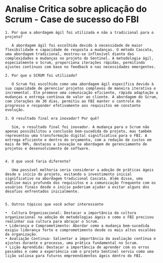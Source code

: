 # Analise Critica sobre aplicação do Scrum - Case de sucesso do FBI


    1. Por que a abordagem ágil foi utilizada e não a tradicional para o projeto?
       
       A abordagem ágil foi escolhida devido à necessidade de maior flexibilidade e capacidade de resposta a mudanças. O método Cascata, uma abordagem tradicional, mostrou-se inflexível diante das complexidades e mudanças no projeto do Sentinel. A metodologia ágil, especialmente o Scrum, proporciona iterações rápidas, permitindo ajustes contínuos com base no feedback e nas necessidades emergentes.

    2. Por que o SCRUM foi utilizado?
       
       O Scrum foi escolhido como uma abordagem ágil específica devido à sua capacidade de gerenciar projetos complexos de maneira iterativa e incremental. Ele promove uma comunicação eficiente, rápida adaptação a mudanças e entrega contínua de valor ao cliente. A abordagem do Scrum, com iterações de 30 dias, permitiu ao FBI manter o controle do progresso e responder efetivamente aos requisitos em constante evolução.

    3. O resultado final era inovador? Por quê?
       
       Sim, o resultado final foi inovador. A mudança para o Scrum não apenas possibilitou a conclusão bem-sucedida do projeto, mas também representou uma transformação digital significativa para o FBI. A entrega eficiente e dentro do orçamento, com a redução de custos em mais de 90%, destacou a inovação na abordagem de gerenciamento de projetos e desenvolvimento de software.


    4. O que você faria diferente?
       
       Uma possível melhoria seria considerar a adoção de práticas ágeis desde o início do projeto, evitando o investimento inicial significativo na abordagem tradicional Cascata. Além disso, uma análise mais profunda dos requisitos e a comunicação frequente com os usuários finais desde o início poderiam ajudar a evitar alguns dos desafios enfrentados inicialmente.


    5. Outros tópicos que você achar interessante
       
    •  Cultura Organizacional: Destacar a importância da cultura organizacional na adoção de metodologias ágeis e como o FBI precisou realinhar sua cultura para abraçar o Scrum.
    • Liderança e Comprometimento: Abordar como a mudança bem-sucedida exigiu liderança forte e comprometimento desde os mais altos escalões da organização. 
    • Avaliação Continua: Salientar a importância da avaliação contínua e ajustes durante o processo, uma prática fundamental no Scrum. 
    • Lição Aprendida: Destacar a importância de aprender com os erros passados e como a experiência com o projeto Sentinel serviu como uma lição valiosa para futuros empreendimentos ágeis dentro do FBI.
